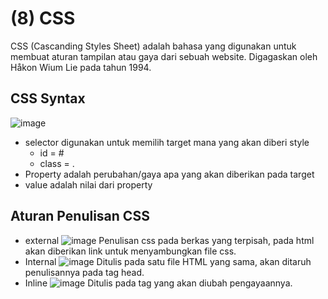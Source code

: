 # (8) CSS #
CSS (Cascanding Styles Sheet) adalah bahasa yang digunakan untuk membuat aturan tampilan atau gaya dari sebuah website. Digagaskan oleh Håkon Wium Lie pada tahun 1994.
## CSS Syntax ##
![image](https://user-images.githubusercontent.com/93898408/221167473-6ca4c6e5-e80b-4882-879d-8251259a643b.png)
* selector digunakan untuk memilih target mana yang akan diberi style
  * id = #
  * class = .
* Property adalah perubahan/gaya apa yang akan diberikan pada target
* value adalah nilai dari property

## Aturan Penulisan CSS ##
* external
  ![image](https://user-images.githubusercontent.com/93898408/221168822-1a2fe2e7-05b3-48cf-a4b1-deda26a33963.png)
  Penulisan css pada berkas yang terpisah, pada html akan diberikan link untuk menyambungkan file css.
* Internal
  ![image](https://user-images.githubusercontent.com/93898408/221168981-0d936b7e-13e2-4af0-81d3-2455a2e4e448.png)
  Ditulis pada satu file HTML yang sama, akan ditaruh penulisannya pada tag head.
* Inline
  ![image](https://user-images.githubusercontent.com/93898408/221169162-5a063241-c9bf-407a-bb47-58a321f84787.png)
  Ditulis pada tag yang akan diubah pengayaannya.
